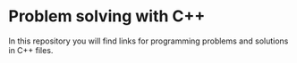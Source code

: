 # Problem solving with C++

In this repository you will find links for programming problems and solutions in C++ files.